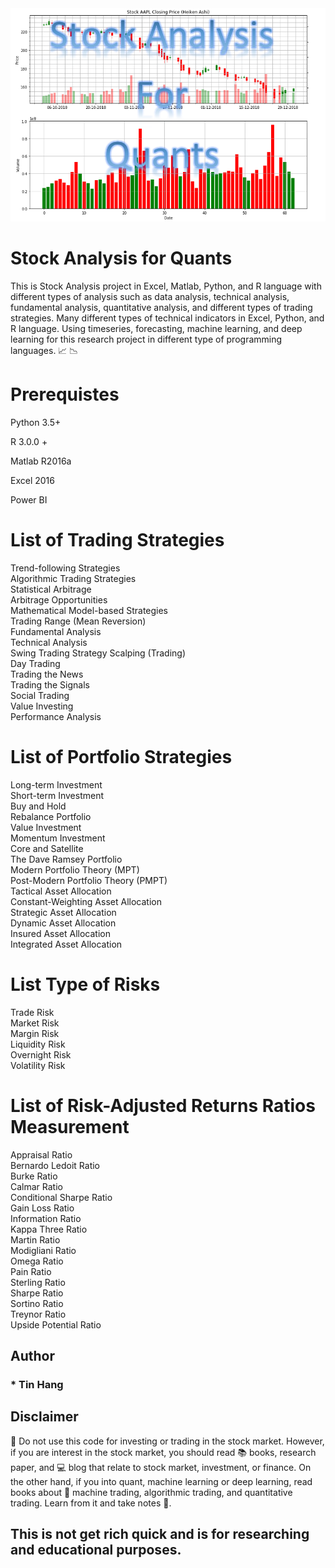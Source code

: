 <img src="TitleQuants.PNG">

# Stock Analysis for Quants  
This is Stock Analysis project in Excel, Matlab, Python, and R language with different types of analysis such as data analysis, technical analysis, fundamental analysis, quantitative analysis, and different types of trading strategies. Many different types of technical indicators in Excel, Python, and R language. Using timeseries, forecasting, machine learning, and deep learning for this research project in different type of programming languages. :chart_with_upwards_trend: :chart_with_downwards_trend:

# Prerequistes
Python 3.5+    

R 3.0.0 +  

Matlab R2016a    

Excel 2016   

Power BI  

# List of Trading Strategies  
Trend-following Strategies  
Algorithmic Trading Strategies  
Statistical Arbitrage  
Arbitrage Opportunities  
Mathematical Model-based Strategies  
Trading Range (Mean Reversion)  
Fundamental Analysis  
Technical Analysis  
Swing Trading Strategy
Scalping (Trading)  
Day Trading    
Trading the News  
Trading the Signals  
Social Trading   
Value Investing  
Performance Analysis  

# List of Portfolio Strategies
Long-term Investment  
Short-term Investment   
Buy and Hold    
Rebalance Portfolio      
Value Investment  
Momentum Investment  
Core and Satellite  
The Dave Ramsey Portfolio  
Modern Portfolio Theory (MPT)  
Post-Modern Portfolio Theory (PMPT)  
Tactical Asset Allocation  
Constant-Weighting Asset Allocation   
Strategic Asset Allocation   
Dynamic Asset Allocation    
Insured Asset Allocation    
Integrated Asset Allocation    

# List Type of Risks  
Trade Risk  
Market Risk  
Margin Risk  
Liquidity Risk  
Overnight Risk  
Volatility Risk  

# List of Risk-Adjusted Returns Ratios Measurement   
Appraisal Ratio  
Bernardo Ledoit Ratio  
Burke Ratio  
Calmar Ratio  
Conditional Sharpe Ratio  
Gain Loss Ratio  
Information Ratio  
Kappa Three Ratio  
Martin Ratio  
Modigliani Ratio  
Omega Ratio  
Pain Ratio  
Sterling Ratio  
Sharpe Ratio  
Sortino Ratio  
Treynor Ratio   
Upside Potential Ratio  

## Author  
### * Tin Hang

## Disclaimer
&#x1F53B; Do not use this code for investing or trading in the stock market. However, if you are interest in the stock market, you should read :books: books, research paper, and :computer: blog that relate to stock market, investment, or finance. On the other hand, if you into quant, machine learning or deep learning, read books about &#x1F4D8; machine trading, algorithmic trading, and quantitative trading. Learn from it and take notes :notebook:.

## This is not get rich quick and is for researching and educational purposes.
